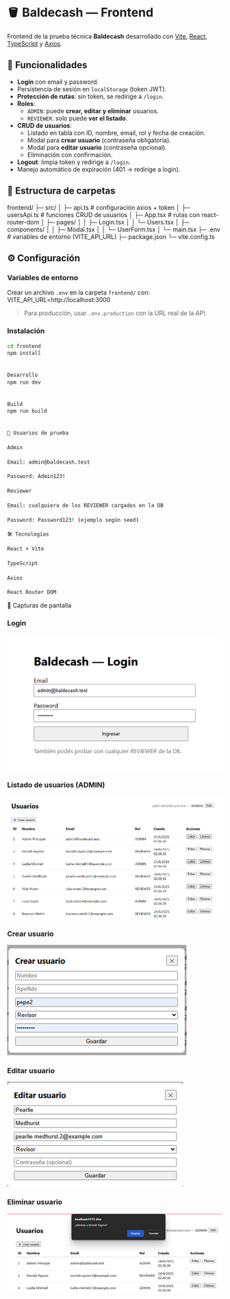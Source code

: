 # 🪣 Baldecash — Frontend

Frontend de la prueba técnica **Baldecash** desarrollado con [Vite](https://vitejs.dev/), [React](https://react.dev/), [TypeScript](https://www.typescriptlang.org/) y [Axios](https://axios-http.com/).

## 🚀 Funcionalidades

- **Login** con email y password.  
- Persistencia de sesión en `localStorage` (token JWT).  
- **Protección de rutas**: sin token, se redirige a `/login`.  
- **Roles**:
  - `ADMIN`: puede **crear, editar y eliminar** usuarios.
  - `REVIEWER`: solo puede **ver el listado**.  
- **CRUD de usuarios**:
  - Listado en tabla con ID, nombre, email, rol y fecha de creación.
  - Modal para **crear usuario** (contraseña obligatoria).
  - Modal para **editar usuario** (contraseña opcional).
  - Eliminación con confirmación.  
- **Logout**: limpia token y redirige a `/login`.  
- Manejo automático de expiración (401 → redirige a login).

## 📂 Estructura de carpetas

frontend/
├─ src/
│ ├─ api.ts # configuración axios + token
│ ├─ usersApi.ts # funciones CRUD de usuarios
│ ├─ App.tsx # rutas con react-router-dom
│ ├─ pages/
│ │ ├─ Login.tsx
│ │ └─ Users.tsx
│ ├─ components/
│ │ ├─ Modal.tsx
│ │ └─ UserForm.tsx
│ └─ main.tsx
├─ .env # variables de entorno (VITE_API_URL)
├─ package.json
└─ vite.config.ts

## ⚙️ Configuración

### Variables de entorno
Crear un archivo `.env` en la carpeta `frontend/` con:
VITE_API_URL=http://localhost:3000



> Para producción, usar `.env.production` con la URL real de la API.

### Instalación
```bash
cd frontend
npm install


Desarrollo
npm run dev


Build
npm run build


🔑 Usuarios de prueba

Admin

Email: admin@baldecash.test

Password: Admin123!

Reviewer

Email: cualquiera de los REVIEWER cargados en la DB

Password: Password123! (ejemplo según seed)

🛠️ Tecnologías

React + Vite

TypeScript

Axios

React Router DOM
```  

📸 Capturas de pantalla

### Login
![Login](./docs/screens/login.png)

### Listado de usuarios (ADMIN)
![Usuarios ADMIN](./docs/screens/usuarios.png)

### Crear usuario
![Crear usuario](./docs/screens/crear-usuario.png)

### Editar usuario
![Editar usuario](./docs/screens/editar-usuario.png)

### Eliminar usuario
![Eliminar usuario](./docs/screens/eliminar-usuario.png)
